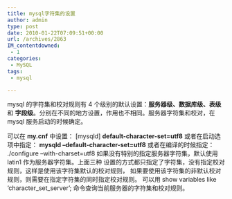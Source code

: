 ```yaml
---
title: mysql字符集的设置
author: admin
type: post
date: 2010-01-22T07:09:51+00:00
url: /archives/2863
IM_contentdowned:
 - 1
categories:
 - MySQL
tags:
 - mysql

---
```

mysql 的字符集和校对规则有 4 个级别的默认设置：**服务器级、数据库级、表级** 和 **字段级**。分别在不同的地方设置，作用也不相同。服务器字符集和校对，在 mysql 服务启动的时候确定。

可以在 **my.cnf** 中设置：
[mysqld]
**default-character-set=utf8**
或者在启动选项中指定：
**mysqld –default-character-set=utf8**
或者在编译的时候指定：
./configure –with-charset=utf8
如果没有特别的指定服务器字符集，默认使用 latin1 作为服务器字符集。上面三种 设置的方式都只指定了字符集，没有指定校对规则，这样是使用该字符集默认的校对规则， 如果要使用该字符集的非默认校对规则，则需要在指定字符集的同时指定校对规则。
可以用 show variables like ‘character\_set\_server’; 命令查询当前服务器的字符集和校对规则。
